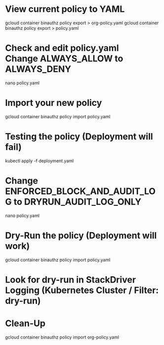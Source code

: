 # View current policy to YAML
gcloud container binauthz policy export > org-policy.yaml
gcloud container binauthz policy export > policy.yaml
#
# Check and edit policy.yaml<br>Change ALWAYS_ALLOW to ALWAYS_DENY
nano policy.yaml
#
# Import your new policy
gcloud container binauthz policy import policy.yaml
#
# Testing the policy (Deployment will fail)
kubectl apply -f deployment.yaml
#
# Change ENFORCED_BLOCK_AND_AUDIT_LOG to DRYRUN_AUDIT_LOG_ONLY
nano policy.yaml
#
# Dry-Run the policy (Deployment will work)
gcloud container binauthz policy import policy.yaml
#
# Look for dry-run in StackDriver Logging (Kubernetes Cluster / Filter: dry-run)
#
# Clean-Up
gcloud container binauthz policy import org-policy.yaml
